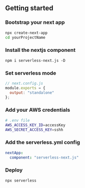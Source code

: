## Getting started

### Bootstrap your next app

```bash
npx create-next-app
cd yourProjectName
```

### Install the nextjs component

`npm i serverless-next.js -D`

### Set serverless mode

```js
// next.config.js
module.exports = {
  output: "standalone"
};
```

### Add your AWS credentials

```bash
# .env file
AWS_ACCESS_KEY_ID=accessKey
AWS_SECRET_ACCESS_KEY=sshh
```

### Add the serverless.yml config

```yaml
nextApp:
  component: "serverless-next.js"
```

### Deploy

`npx serverless`
